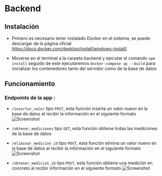 # Backend

## Instalación

- Primero es necesario tener instalado Docker en el sistema, se puede descargar de la página oficial
https://docs.docker.com/desktop/install/windows-install/

- Moverse en el terminal  a la carpeta backend y ejecutar el comando `npm install` seguido de este ejecutaremos `docker-compose up --build` para inicializar los contenedores tanto del servidor como de la base de datos


## Funcionamiento

### Endpoints de la app :

- `/insertar_valor` tipo `POST`, esta función inserta un valor nuevo en la base de datos al recibir la información en el siguiente formato ![Screenshot](./images/Captura.PNG)

- `/obtener_mediciones` tipo `GET`, esta función obtiene todas las mediciones de la base de datos

- `/eliminar_medicion_id` tipo `POST`, esta función elimina un valor nuevo en la base de datos al recibir la información en el siguiente formato ![Screenshot](./images/Captura2.PNG)

- `/obtener_medicion_id` tipo `POST`, esta función obtiene  una medición en concreto al recibir información en el siguiente formato ![Screenshot](./images/Captura3.PNG)